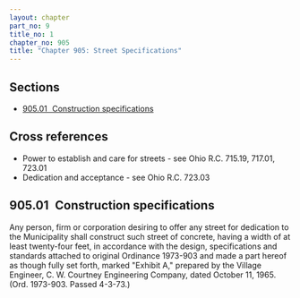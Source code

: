 ```yaml
---
layout: chapter
part_no: 9
title_no: 1
chapter_no: 905
title: "Chapter 905: Street Specifications"
---
```


## Sections

* [905.01   Construction specifications](#90501-construction-specifications)

## Cross references

* Power to establish and care for streets - see Ohio R.C. 715.19, 717.01,
723.01
* Dedication and acceptance - see Ohio R.C. 723.03

## 905.01   Construction specifications

Any person, firm or corporation desiring to offer any street for dedication to
the Municipality shall construct such street of concrete, having a width of at
least twenty-four feet, in accordance with the design, specifications and
standards attached to original Ordinance 1973-903 and made a part hereof as
though fully set forth, marked "Exhibit A," prepared by the Village Engineer, C.
W. Courtney Engineering Company, dated October 11, 1965.\
(Ord. 1973-903. Passed 4-3-73.)
